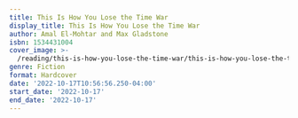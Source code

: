 ```yaml
---
title: This Is How You Lose the Time War
display_title: This Is How You Lose the Time War
author: Amal El-Mohtar and Max Gladstone
isbn: 1534431004
cover_image: >-
  /reading/this-is-how-you-lose-the-time-war/this-is-how-you-lose-the-time-war.jpg
genre: Fiction
format: Hardcover
date: '2022-10-17T10:56:56.250-04:00'
start_date: '2022-10-17'
end_date: '2022-10-17'
---
```


